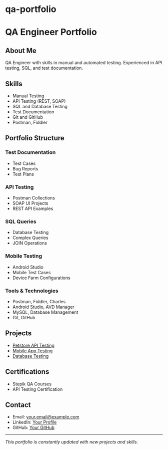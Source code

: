 # qa-portfolio
# QA Engineer Portfolio

## About Me
QA Engineer with skills in manual and automated testing. Experienced in API testing, SQL, and test documentation.

## Skills
- Manual Testing
- API Testing (REST, SOAP)
- SQL and Database Testing
- Test Documentation
- Git and GitHub
- Postman, Fiddler

## Portfolio Structure

### Test Documentation
- Test Cases
- Bug Reports
- Test Plans

### API Testing
- Postman Collections
- SOAP UI Projects
- REST API Examples

### SQL Queries
- Database Testing
- Complex Queries
- JOIN Operations

### Mobile Testing
- Android Studio
- Mobile Test Cases
- Device Farm Configurations

### Tools & Technologies
- Postman, Fiddler, Charles
- Android Studio, AVD Manager
- MySQL, Database Management
- Git, GitHub

## Projects
- [Petstore API Testing](api-testing/petstore/)
- [Mobile App Testing](mobile-testing/)
- [Database Testing](sql-queries/)

## Certifications
- Stepik QA Courses
- API Testing Certification

## Contact
- Email: your.email@example.com
- LinkedIn: [Your Profile](https://linkedin.com/in/yourprofile)
- GitHub: [Your GitHub](https://github.com/yourusername)

---

*This portfolio is constantly updated with new projects and skills.*
